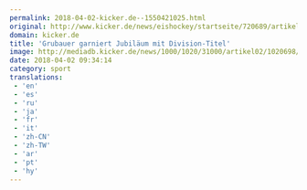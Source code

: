 ```yaml
---
permalink: 2018-04-02-kicker.de--1550421025.html
original: http://www.kicker.de/news/eishockey/startseite/720689/artikel_grubauer-garniert-jubilaeum-mit-division-titel.html#omrss
domain: kicker.de
title: 'Grubauer garniert Jubiläum mit Division-Titel'
image: http://mediadb.kicker.de/news/1000/1020/31000/artikel02/1020698/grubauer-1522660394_zoom15_crop_560x280_560x280+19+90.jpg
date: 2018-04-02 09:34:14
category: sport
translations: 
 - 'en'
 - 'es'
 - 'ru'
 - 'ja'
 - 'fr'
 - 'it'
 - 'zh-CN'
 - 'zh-TW'
 - 'ar'
 - 'pt'
 - 'hy'
---
```


